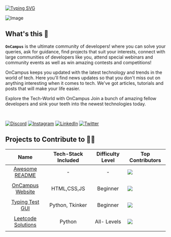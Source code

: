 
###
<a href="https://git.io/typing-svg"><img src="https://readme-typing-svg.herokuapp.com?font=Fira+Code&size=70&duration=4500&pause=1000&color=5BEFFF&vCenter=true&width=900&height=300&lines=Welcome+On-Board;Welcome+On-Campus" alt="Typing SVG" /></a>

![Image](https://user-images.githubusercontent.com/63138398/202741804-2e19627a-1489-4816-a019-29b05fb04c50.png)

## What's this 🤔
**`OnCampus`** is the ultimate community of developers! where you can solve your queries, ask for guidance, find projects that suit your interests, connect with large communities of developers like you, attend special webinars and community events as well as win amazing contests and competitions!

OnCampus keeps you updated with the latest technology and trends in the world of tech. Here you'll find news updates so that you don't miss out on anything interesting when it comes to tech. We've got articles, tutorials and posts that will make your life easier.

Explore the Tech-World with OnCampus
Join a bunch of amazing fellow developers and sink your teeth into the newest technologies today.

<br>

<p align="left">

[![Discord](https://img.shields.io/badge/Discord-%237289DA.svg?logo=discord&logoColor=white)](htttps://discord.gg/https://discord.gg/rju4V2bE7k)  [![Instagram](https://img.shields.io/badge/Instagram-%23E4405F.svg?logo=Instagram&logoColor=white)](https://www.instagram.com/oncampus_official/?hl=en) [![LinkedIn](https://img.shields.io/badge/LinkedIn-%230077B5.svg?logo=linkedin&logoColor=white)](https://www.linkedin.com/company/rightoncampus/) [![Twitter](https://img.shields.io/badge/Twitter-%231DA1F2.svg?logo=Twitter&logoColor=white)](https://twitter.com/onCampus_IN)
  
</p>


## Projects to Contribute to 👨‍🏫

|      **Name**      	| **Tech-Stack Included** 	| **Difficulty Level** 	| **Top Contributors** 	|
|:------------------:	|:-----------------------:	|:--------------------:	|----------------------	|
|   [Awesome README ](https://github.com/OnCampus-Community/Awesome-README)  	|            -            	|           -          	|   <img src="https://contrib.rocks/image?repo=OnCampus-Community/Awesome-README" />
</a>                      	|
|  [OnCampus Website](https://github.com/OnCampus-Community/onCampus)  	|       HTML,CSS,JS       	|       Beginner       	|   <img src="https://contrib.rocks/image?repo=OnCampus-Community/onCampus" />
</a>                      	|
|   [Typing Test GUI](https://github.com/OnCampus-Community/Python-Typing-Test)  	|     Python, Tkinker     	|       Beginner       	|   <img src="https://contrib.rocks/image?repo=OnCampus-Community/Python-Typing-Test" />
</a>                      	|
| [Leetcode Solutions](https://github.com/OnCampus-Community/LeetCode-Solutions) 	|          Python         	|      All- Levels     	|  <img src="https://contrib.rocks/image?repo=OnCampus-Community/LeetCode-Solutions" />
</a>                       	|




